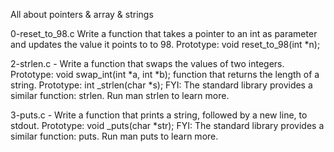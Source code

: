 All about pointers & array & strings

0-reset_to_98.c Write a function that takes a pointer to an int as parameter and updates the value it points to to 98.
Prototype: void reset_to_98(int *n);

2-strlen.c - Write a function that swaps the values of two integers.
Prototype: void swap_int(int *a, int *b);
 function that returns the length of a string.
Prototype: int _strlen(char *s);
FYI: The standard library provides a similar function: strlen. Run man strlen to learn more.

3-puts.c - Write a function that prints a string, followed by a new line, to stdout.
Prototype: void _puts(char *str);
FYI: The standard library provides a similar function: puts. Run man puts to learn more.

